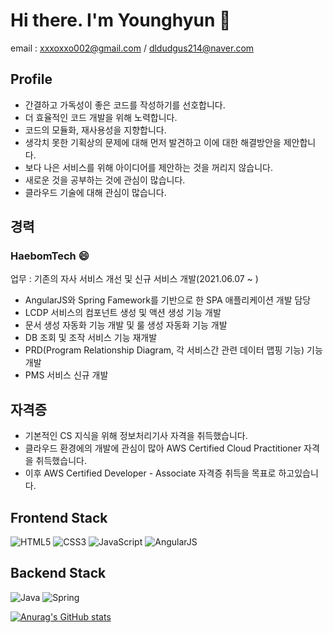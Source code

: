 # Hi there. I'm Younghyun 👋 
email : xxxoxxo002@gmail.com / dldudgus214@naver.com

<!--
**yhlee002/yhlee002** is a ✨ _special_ ✨ repository because its `README.md` (this file) appears on your GitHub profile.

Here are some ideas to get you started:

- 🔭 I’m currently working on ...
- 🌱 I’m currently learning ...
- 👯 I’m looking to collaborate on ...
- 🤔 I’m looking for help with ...
- 💬 Ask me about ...
- 📫 How to reach me: ...
- 😄 Pronouns: ...
- ⚡ Fun fact: ...
-->

## Profile
- 간결하고 가독성이 좋은 코드를 작성하기를 선호합니다.
- 더 효율적인 코드 개발을 위해 노력합니다.
- 코드의 모듈화, 재사용성을 지향합니다.
- 생각치 못한 기획상의 문제에 대해 먼저 발견하고 이에 대한 해결방안을 제안합니다.
- 보다 나은 서비스를 위해 아이디어를 제안하는 것을 꺼리지 않습니다.
- 새로운 것을 공부하는 것에 관심이 많습니다.
- 클라우드 기술에 대해 관심이 많습니다.

## 경력
### HaebomTech 😄
업무 : 기존의 자사 서비스 개선 및 신규 서비스 개발(2021.06.07 ~ )

- AngularJS와 Spring Famework를 기반으로 한 SPA 애플리케이션 개발 담당
- LCDP 서비스의 컴포넌트 생성 및 액션 생성 기능 개발
- 문서 생성 자동화 기능 개발 및 룰 생성 자동화 기능 개발
- DB 조회 및 조작 서비스 기능 재개발
- PRD(Program Relationship Diagram, 각 서비스간 관련 데이터 맵핑 기능) 기능 개발
- PMS 서비스 신규 개발

## 자격증
- 기본적인 CS 지식을 위해 정보처리기사 자격을 취득했습니다.
- 클라우드 환경에의 개발에 관심이 많아 AWS Certified Cloud Practitioner 자격을 취득했습니다.
- 이후 AWS Certified Developer - Associate 자격증 취득을 목표로 하고있습니다.

## Frontend Stack

<img alt="HTML5" src ="https://img.shields.io/badge/HTML5-E34F26.svg?&style=flat-square&logo=HTML5&logoColor=white"/> <img alt="CSS3" src ="https://img.shields.io/badge/CSS3-1572B6.svg?&style=flat-square&logo=CSS3&logoColor=white"/> <img alt="JavaScript" src ="https://img.shields.io/badge/JavaScript-F7DF1E.svg?&style=flat-square&logo=JavaScript&logoColor=white"/> <img alt="AngularJS" src ="https://img.shields.io/badge/AngularJS-E23237.svg?&style=flat-square&logo=AngularJS&logoColor=white"/>


## Backend Stack

<img alt="Java" src ="https://img.shields.io/badge/Java-007396.svg?&style=flat-square&logo=Java&logoColor=white"/> <img alt="Spring" src ="https://img.shields.io/badge/Spring-6DB33F.svg?&style=flat-square&logo=Spring&logoColor=white"/>

[![Anurag's GitHub stats](https://github-readme-stats.vercel.app/api?username=yhlee002)](https://github.com/anuraghazra/github-readme-stats)
